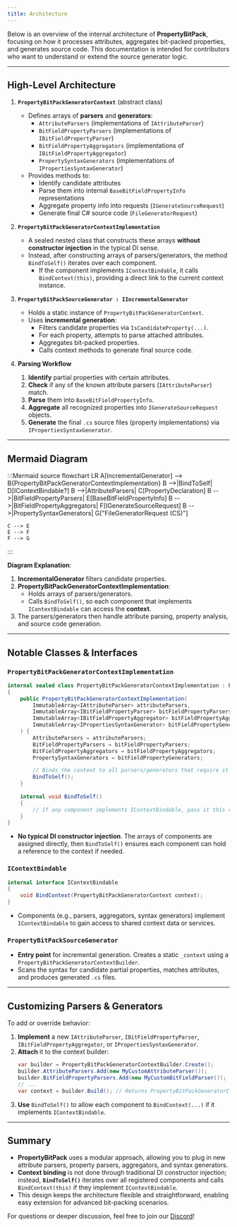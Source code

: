 ```yaml
---
title: Architecture
---
```


Below is an overview of the internal architecture of **PropertyBitPack**, focusing on how it processes attributes, aggregates bit-packed properties, and generates source code. This documentation is intended for contributors who want to understand or extend the source generator logic.

---

## High-Level Architecture

1. **`PropertyBitPackGeneratorContext`** (abstract class)  
   - Defines arrays of **parsers** and **generators**:
     - `AttributeParsers` (implementations of `IAttributeParser`)
     - `BitFieldPropertyParsers` (implementations of `IBitFieldPropertyParser`)
     - `BitFieldPropertyAggregators` (implementations of `IBitFieldPropertyAggregator`)
     - `PropertySyntaxGenerators` (implementations of `IPropertiesSyntaxGenerator`)
   - Provides methods to:
     - Identify candidate attributes
     - Parse them into internal `BaseBitFieldPropertyInfo` representations
     - Aggregate property info into requests (`IGenerateSourceRequest`)
     - Generate final C# source code (`FileGeneratorRequest`)

2. **`PropertyBitPackGeneratorContextImplementation`**  
   - A sealed nested class that constructs these arrays **without constructor injection** in the typical DI sense.
   - Instead, after constructing arrays of parsers/generators, the method `BindToSelf()` iterates over each component.  
     - If the component implements `IContextBindable`, it calls `BindContext(this)`, providing a direct link to the current context instance.

3. **`PropertyBitPackSourceGenerator : IIncrementalGenerator`**  
   - Holds a static instance of `PropertyBitPackGeneratorContext`.
   - Uses **incremental generation**:
     - Filters candidate properties via `IsCandidateProperty(...)`.
     - For each property, attempts to parse attached attributes.
     - Aggregates bit-packed properties.
     - Calls context methods to generate final source code.

4. **Parsing Workflow**  
   1. **Identify** partial properties with certain attributes.  
   2. **Check** if any of the known attribute parsers (`IAttributeParser`) match.  
   3. **Parse** them into `BaseBitFieldPropertyInfo`.  
   4. **Aggregate** all recognized properties into `IGenerateSourceRequest` objects.  
   5. **Generate** the final `.cs` source files (property implementations) via `IPropertiesSyntaxGenerator`.

---

## Mermaid Diagram

:::Mermaid source
flowchart LR
    A[IncrementalGenerator] --> B{PropertyBitPackGeneratorContextImplementation}
    B -->|BindToSelf| D[IContextBindable?]
    B -->|AttributeParsers| C[PropertyDeclaration]
    B -->|BitFieldPropertyParsers| E[BaseBitFieldPropertyInfo]
    B -->|BitFieldPropertyAggregators| F[IGenerateSourceRequest]
    B -->|PropertySyntaxGenerators| G["FileGeneratorRequest (CS)"]

    C --> E
    E --> F
    F --> G
:::


**Diagram Explanation**:  
1. **IncrementalGenerator** filters candidate properties.  
2. **PropertyBitPackGeneratorContextImplementation**:
   - Holds arrays of parsers/generators.
   - Calls `BindToSelf()`, so each component that implements `IContextBindable` can access the **context**.  
3. The parsers/generators then handle attribute parsing, property analysis, and source code generation.

---

## Notable Classes & Interfaces

### `PropertyBitPackGeneratorContextImplementation`

```csharp
internal sealed class PropertyBitPackGeneratorContextImplementation : PropertyBitPackGeneratorContext
{
    public PropertyBitPackGeneratorContextImplementation(
        ImmutableArray<IAttributeParser> attributeParsers,
        ImmutableArray<IBitFieldPropertyParser> bitFieldPropertyParsers,
        ImmutableArray<IBitFieldPropertyAggregator> bitFieldPropertyAggregators,
        ImmutableArray<IPropertiesSyntaxGenerator> bitFieldPropertyGenerators
    ) {
        AttributeParsers = attributeParsers;
        BitFieldPropertyParsers = bitFieldPropertyParsers;
        BitFieldPropertyAggregators = bitFieldPropertyAggregators;
        PropertySyntaxGenerators = bitFieldPropertyGenerators;

        // Binds the context to all parsers/generators that require it
        BindToSelf();
    }
    
    internal void BindToSelf()
    {
        // If any component implements IContextBindable, pass it this context
    }
}
```

- **No typical DI constructor injection**. The arrays of components are assigned directly, then `BindToSelf()` ensures each component can hold a reference to the context if needed.

### `IContextBindable`
```csharp
internal interface IContextBindable
{
    void BindContext(PropertyBitPackGeneratorContext context);
}
```
- Components (e.g., parsers, aggregators, syntax generators) implement `IContextBindable` to gain access to shared context data or services.

### `PropertyBitPackSourceGenerator`
- **Entry point** for incremental generation. Creates a static `_context` using a `PropertyBitPackGeneratorContextBuilder`.
- Scans the syntax for candidate partial properties, matches attributes, and produces generated `.cs` files.

---

## Customizing Parsers & Generators

To add or override behavior:

1. **Implement** a new `IAttributeParser`, `IBitFieldPropertyParser`, `IBitFieldPropertyAggregator`, or `IPropertiesSyntaxGenerator`.
2. **Attach** it to the context builder:
   ```csharp
   var builder = PropertyBitPackGeneratorContextBuilder.Create();
   builder.AttributeParsers.Add(new MyCustomAttributeParser());
   builder.BitFieldPropertyParsers.Add(new MyCustomBitFieldParser());
   // ...
   var context = builder.Build(); // Returns PropertyBitPackGeneratorContextImplementation
   ```
3. **Use** `BindToSelf()` to allow each component to `BindContext(...)` if it implements `IContextBindable`.

---

## Summary

- **PropertyBitPack** uses a modular approach, allowing you to plug in new attribute parsers, property parsers, aggregators, and syntax generators.  
- **Context binding** is not done through traditional DI constructor injection; instead, **`BindToSelf()`** iterates over all registered components and calls `BindContext(this)` if they implement `IContextBindable`.  
- This design keeps the architecture flexible and straightforward, enabling easy extension for advanced bit-packing scenarios.

For questions or deeper discussion, feel free to join our [Discord](https://discord.gg/RpxD2BeNsZ)!